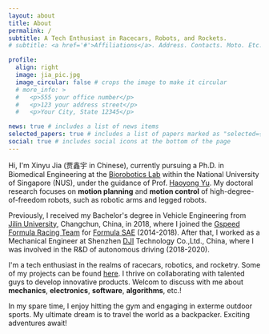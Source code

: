 ```yaml
---
layout: about
title: About
permalink: /
subtitle: A Tech Enthusiast in Racecars, Robots, and Rockets.
# subtitle: <a href='#'>Affiliations</a>. Address. Contacts. Moto. Etc.

profile:
  align: right
  image: jia_pic.jpg
  image_circular: false # crops the image to make it circular
  # more_info: >
  #   <p>555 your office number</p>
  #   <p>123 your address street</p>
  #   <p>Your City, State 12345</p>

news: true # includes a list of news items
selected_papers: true # includes a list of papers marked as "selected={true}"
social: true # includes social icons at the bottom of the page
---
```


Hi, I'm Xinyu Jia (贾鑫宇 in Chinese), currently pursuing a Ph.D. in Biomedical Engineering at the [Biorobotics Lab](https://cde.nus.edu.sg/bme/bioroboticslab/) within the National University of Singapore (NUS), under the guidance of Prof. [Haoyong Yu](https://cde.nus.edu.sg/bme/bioroboticslab/author/haoyong-yu/). My doctoral research focuses on **motion planning** and **motion control** of high-degree-of-freedom robots, such as robotic arms and legged robots.

Previously, I received my Bachelor's degree in Vehicle Engineering from [Jilin University](https://auto.jlu.edu.cn/EN/Home.htm), Changchun, China, in 2018, where I joined the [Gspeed Formula Racing Team](https://baike.baidu.com/item/吉林大学吉速方程式车队/23156065) for [Formula SAE](https://en.wikipedia.org/wiki/Formula_SAE) (2014-2018). After that, I worked as a Mechanical Engineer at Shenzhen [DJI](https://www.dji.com/) Technology Co.,Ltd., China, where I was involved in the R&D of autonomous driving (2018-2020). 

I'm a tech enthusiast in the realms of racecars, robotics, and rocketry. Some of my projects can be found [here](https://jia-xinyu.github.io/projects/). I thrive on collaborating with talented guys to develop innovative products. Welcom to discuss with me about **mechanics**, **electronics**, **software**, **algorithms**, etc.!

In my spare time, I enjoy hitting the gym and engaging in exterme outdoor sports. My ultimate dream is to travel the world as a backpacker. Exciting adventures await!